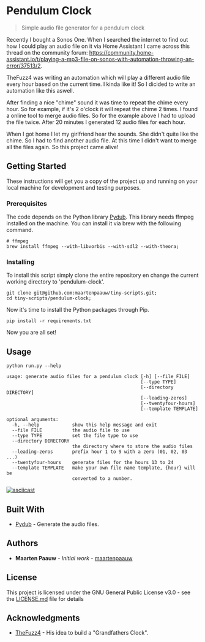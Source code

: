 # Pendulum Clock

> Simple audio file generator for a pendulum clock

Recently I bought a Sonos One. When I searched the internet to find out how I could play an audio file on it via Home Assistant I came across this thread on the community forum: https://community.home-assistant.io/t/playing-a-mp3-file-on-sonos-with-automation-throwing-an-error/37513/2.

TheFuzz4 was writing an automation which will play a different audio file every hour based on the current time. I kinda like it! So I dicided to write an automation like this aswell.

After finding a nice "chime" sound it was time to repeat the chime every hour. So for example, if it's 2 o'clock it will repeat the chime 2 times. I found a online tool to merge audio files. So for the example above I had to upload the file twice. After 20 minutes I generated 12 audio files for each hour.

When I got home I let my girlfriend hear the sounds. She didn't quite like the chime. So I had to find another audio file. At this time I didn't want to merge all the files again. So this project came alive! 

## Getting Started

These instructions will get you a copy of the project up and running on your local machine for development and testing purposes.

### Prerequisites

The code depends on the Python library [Pydub](http://pydub.com/). This library needs ffmpeg installed on the machine. You can install it via brew with the following command.

```shell
# ffmpeg
brew install ffmpeg --with-libvorbis --with-sdl2 --with-theora;
```

### Installing

To install this script simply clone the entire repository en change the current working directory to 'pendulum-clock'.

```shell
git clone git@github.com:maartenpaauw/tiny-scripts.git;
cd tiny-scripts/pendulum-clock;
```

Now it's time to install the Python packages through Pip.

```shell
pip install -r requirements.txt
```
Now you are all set!

## Usage

```shell
python run.py --help

usage: generate audio files for a pendulum clock [-h] [--file FILE]
                                                 [--type TYPE]
                                                 [--directory DIRECTORY]
                                                 [--leading-zeros]
                                                 [--twentyfour-hours]
                                                 [--template TEMPLATE]

optional arguments:
  -h, --help            show this help message and exit
  --file FILE           the audio file to use
  --type TYPE           set the file type to use
  --directory DIRECTORY
                        the directory where to store the audio files
  --leading-zeros       prefix hour 1 to 9 with a zero (01, 02, 03 ...)
  --twentyfour-hours    generate files for the hours 13 to 24
  --template TEMPLATE   make your own file name template, {hour} will be
                        converted to a number.
```

[![asciicast](https://asciinema.org/a/FXRuUbcL3HJMu8IiDk8ugSIYp.png)](https://asciinema.org/a/FXRuUbcL3HJMu8IiDk8ugSIYp)

## Built With

- [Pydub](https://github.com/jiaaro/pydub#installation) - Generate the audio files.

## Authors

- **Maarten Paauw** - *Initial work* - [maartenpaauw](https://github.com/maartenpaauw)

## License

This project is licensed under the GNU General Public License v3.0 - see the [LICENSE.md](../LICENSE.md) file for details

## Acknowledgments

- [TheFuzz4](https://community.home-assistant.io/u/TheFuzz4) - His idea to build a "Grandfathers Clock".
